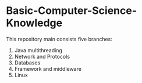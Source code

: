 # Basic-Computer-Science-Knowledge

This repository main consists five branches:

1. Java multithreading
2. Network and Protocols
3. Databases
4. Framework and middleware
5. Linux